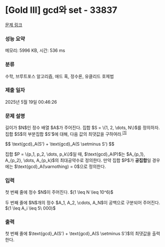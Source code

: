 # [Gold III] gcd와 set - 33837 

[문제 링크](https://www.acmicpc.net/problem/33837) 

### 성능 요약

메모리: 5996 KB, 시간: 536 ms

### 분류

수학, 브루트포스 알고리즘, 애드 혹, 정수론, 유클리드 호제법

### 제출 일자

2025년 5월 19일 00:46:26

### 문제 설명

<p>길이가 $N$인 정수 배열 $A$가 주어진다. 집합 $S = \{1, 2, \dots, N\}$를 정의하자. 집합 $S$의 부분집합 $S'$에 대해, 다음 값의 최댓값을 구하여라.<sup><a href="#seminus" id="r-setminus">[1]</a></sup></p>

<p>$$ \text{gcd}_A(S') + \text{gcd}_A(S \setminus S') $$</p>

<p>집합 $P = \{p_1, p_2, \dots, p_k\}$일 때, $\text{gcd}_A(P)$는 $A_{p_1}, A_{p_2}, \dots, A_{p_k}$의 최대공약수로 정의한다. 만약 집합 $P$가 <strong>공집합</strong>일 경우에는 $\text{gcd}_A(\varnothing) = 0$으로 정의한다.</p>

### 입력 

 <p>첫 번째 줄에 정수 $N$이 주어진다. $(1 \leq N \leq 10^6)$</p>

<p>두 번째 줄에 $N$개의 정수 $A_1, A_2, \cdots, A_N$이 공백으로 구분되어 주어진다. $(1 \leq A_i \leq 5\ 000)$</p>

### 출력 

 <p>첫 번째 줄에 $\text{gcd}_A(S') + \text{gcd}_A(S \setminus S')$의 최댓값을 출력한다.</p>

